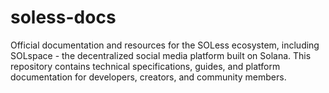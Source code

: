 # soless-docs
Official documentation and resources for the SOLess ecosystem, including SOLspace - the decentralized social media platform built on Solana. This repository contains technical specifications, guides, and platform documentation for developers, creators, and community members.
